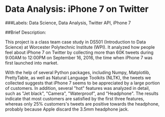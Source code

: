 # Data Analysis: iPhone 7 on Twitter
###Labels: Data Science, Data Analysis, Twitter API, iPhone 7

##Brief Description:

This project is a class team case study in DS501 (Introduction to Data Science) at Worcester Polytechnic Institute (WPI). It analyzed how people feel about iPhone 7 on Twitter by collecting more than 60K tweets during 9:00AM to 12:00PM on September 16, 2016, the time when iPhone 7 was first launched into market. 

With the help of several Python packages, including Numpy, Matplotlib, PrettyTable, as well as Natural Language Toolkits (NLTK), the tweets we collected suggests that iPhone 7 seems to be appreciated by a large portion of customers. In addition, several "hot" features was analyzed in detail, such as "Jet black", "Camera", "Waterproof", and "Headphone". The results indicate that most customers are satisfied by the first three features, whereas only 25% customers's tweets are positive towards the headphone, probably because Apple discard the 3.5mm headphone jack.




